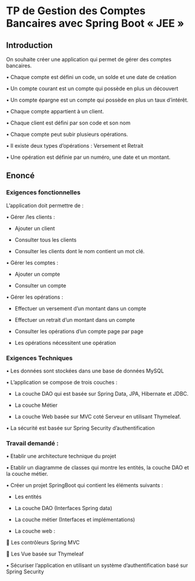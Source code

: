 # TP de Gestion des Comptes Bancaires avec Spring Boot « JEE » 

## Introduction

On souhaite créer une application qui permet de gérer des comptes bancaires.

•	Chaque compte est défini un code, un solde et une date de création

•	Un compte courant est un compte qui possède en plus un découvert

•	Un compte épargne est un compte qui possède en plus un taux d’intérêt.

•	Chaque compte appartient à un client.

•	Chaque client est défini par son code et son nom

•	Chaque compte peut subir plusieurs opérations.

•	Il existe deux types d’opérations : Versement et Retrait

•	Une opération est définie par un numéro, une date et un montant.

## Enoncé

### Exigences fonctionnelles

L’application doit permettre de :

•	Gérer /les clients :

-	Ajouter un client

-	Consulter tous les clients

-	Consulter les clients dont le nom contient un mot clé.

•	Gérer les comptes :

-	Ajouter un compte

-	Consulter un compte

•	Gérer les opérations :

-	Effectuer un versement d’un montant dans un compte

-	Effectuer un retrait d’un montant dans un compte

-	Consulter les opérations d’un compte page par page

-	Les opérations nécessitent une opération

### Exigences Techniques

•	Les données sont stockées dans une base de données MySQL

•	L’application se compose de trois couches :

-	La couche DAO qui est basée sur Spring Data, JPA, Hibernate et JDBC.
 
-	La couche Métier

-	La couche Web basée sur MVC coté Serveur en utilisant Thymeleaf.

•	La sécurité est basée sur Spring Security d’authentification

### Travail demandé :

•	Etablir une architecture technique du projet

•	Etablir un diagramme de classes qui montre les entités, la couche DAO et la couche métier.

•	Créer un projet SpringBoot qui contient les éléments suivants :

-	Les entités

-	La couche DAO (Interfaces Spring data)

-	La couche métier (Interfaces et implémentations)

-	La couche web :

	Les contrôleurs Spring MVC

	Les Vue basée sur Thymeleaf

•	Sécuriser l’application en utilisant un système d’authentification basé sur Spring Security

